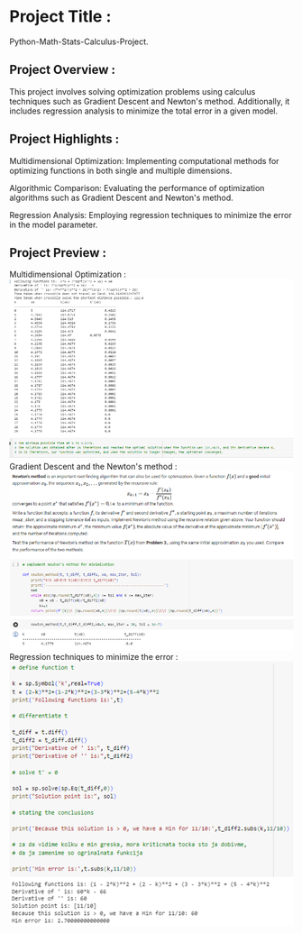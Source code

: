 # Project Title :
Python-Math-Stats-Calculus-Project.

## Project Overview :
This project involves solving optimization problems using calculus techniques such as Gradient Descent and Newton's method. 
Additionally, it includes regression analysis to minimize the total error in a given model.

## Project Highlights :
Multidimensional Optimization: Implementing computational methods for optimizing functions in both single and multiple dimensions.

Algorithmic Comparison: Evaluating the performance of optimization algorithms such as Gradient Descent and Newton's method.

Regression Analysis: Employing regression techniques to minimize the error in the model parameter.

## Project Preview :
Multidimensional Optimization :
<img src="Images/1.png">
Gradient Descent and the Newton's method :
<img src="Images/2.png">
Regression techniques to minimize the error : 
<img src="Images/3.png">
